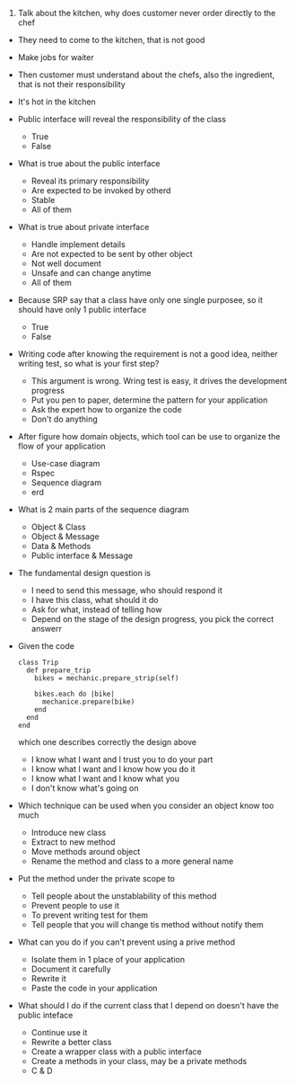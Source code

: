 1. Talk about the kitchen, why does customer never order directly to the chef
  - They need to come to the kitchen, that is not good
  - Make jobs for waiter
  - Then customer must understand about the chefs, also the ingredient, that is not their responsibility
  - It's hot in the kitchen
- Public interface will reveal the responsibility of the class
  - True
  - False
- What is true about the public interface
  - Reveal its primary responsibility
  - Are expected to be invoked by otherd
  - Stable
  - All of them
- What is true about private interface
  - Handle implement details
  - Are not expected to be sent by other object
  - Not well document
  - Unsafe and can change anytime
  - All of them
- Because SRP say that a class have only one single purposee, so it should have only 1 public interface
  - True
  - False
- Writing code after knowing the requirement is not a good idea, neither writing test, so what is your first step?
  - This argument is wrong. Wring test is easy, it drives the development progress
  - Put you pen to paper, determine the pattern for your application
  - Ask the expert how to organize the code
  - Don't do anything
- After figure how domain objects, which tool can be use to organize the flow of your application
  - Use-case diagram
  - Rspec
  - Sequence diagram
  - erd
- What is 2 main parts of the sequence diagram
  - Object & Class
  - Object & Message
  - Data & Methods
  - Public interface & Message
- The fundamental design question is
  - I need to send this message, who should respond it
  - I have this class, what should it do
  - Ask for what, instead of telling how
  - Depend on the stage of the design progress, you pick the correct answerr
- Given the code
  
    ```
    class Trip
      def prepare_trip
        bikes = mechanic.prepare_strip(self)
    
        bikes.each do |bike|
          mechanice.prepare(bike)
        end
      end
    end
    ```

  which one describes correctly the design above

  - I know what I want and I trust you to do your part
  - I know what I want and I know how you do it
  - I know what I want and I know what you
  - I don't know what's going on
- Which technique can be used when you consider an object know too much
  - Introduce new class
  - Extract to new method
  - Move methods around object
  - Rename the method and class to a more general name
- Put the method under the private scope to
  - Tell people about the unstablability of this method
  - Prevent people to use it
  - To prevent writing test for them
  - Tell people that you will change tis method without notify them
- What can you do if you can't prevent using a prive method
  - Isolate them in 1 place of your application
  - Document it carefully
  - Rewrite it
  - Paste the code in your application
- What should I do if the current class that I depend on doesn't have the public inteface
  - Continue use it
  - Rewrite a better class
  - Create a wrapper class with a public interface
  - Create a methods in your class, may be a private methods
  - C & D

